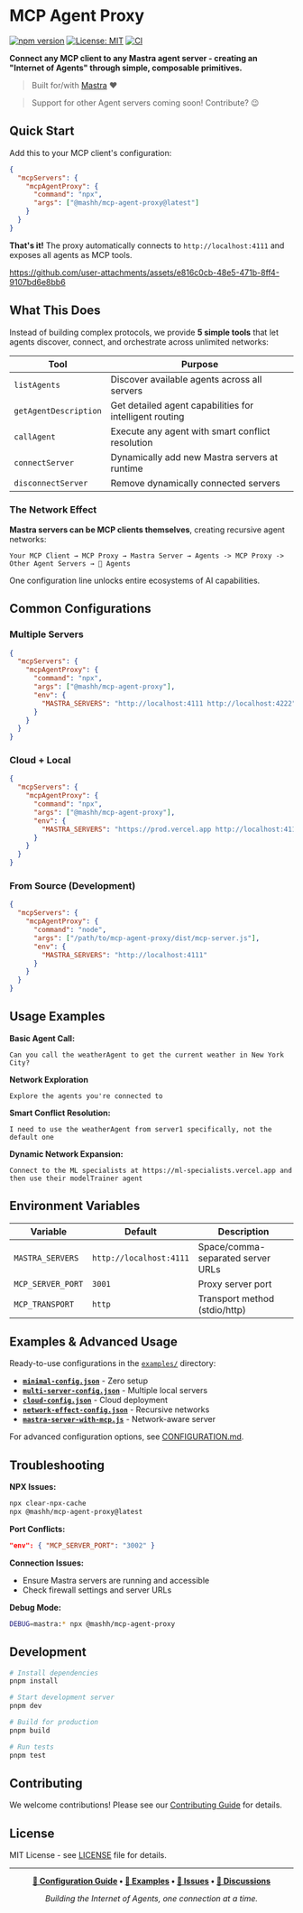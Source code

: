 # MCP Agent Proxy

[![npm version](https://badge.fury.io/js/@mashh%2Fmcp-agent-proxy.svg)](https://badge.fury.io/js/@mashh%2Fmcp-agent-proxy)
[![License: MIT](https://img.shields.io/badge/License-MIT-yellow.svg)](https://opensource.org/licenses/MIT)
[![CI](https://github.com/mashh-lab/mcp-agent-proxy/actions/workflows/ci.yml/badge.svg)](https://github.com/mashh-lab/mcp-agent-proxy/actions)

**Connect any MCP client to any Mastra agent server - creating an "Internet of Agents" through simple, composable primitives.**

> Built for/with [Mastra](https://github.com/mastra-ai/mastra) ❤️

> Support for other Agent servers coming soon! Contribute? 😉

## Quick Start

Add this to your MCP client's configuration:

```json
{
  "mcpServers": {
    "mcpAgentProxy": {
      "command": "npx",
      "args": ["@mashh/mcp-agent-proxy@latest"]
    }
  }
}
```

**That's it!** The proxy automatically connects to `http://localhost:4111` and exposes all agents as MCP tools.

https://github.com/user-attachments/assets/e816c0cb-48e5-471b-8ff4-9107bd6e8bb6

## What This Does

Instead of building complex protocols, we provide **5 simple tools** that let agents discover, connect, and orchestrate across unlimited networks:

| Tool                  | Purpose                                                 |
| --------------------- | ------------------------------------------------------- |
| `listAgents`          | Discover available agents across all servers            |
| `getAgentDescription` | Get detailed agent capabilities for intelligent routing |
| `callAgent`           | Execute any agent with smart conflict resolution        |
| `connectServer`       | Dynamically add new Mastra servers at runtime           |
| `disconnectServer`    | Remove dynamically connected servers                    |

### The Network Effect

**Mastra servers can be MCP clients themselves**, creating recursive agent networks:

```
Your MCP Client → MCP Proxy → Mastra Server → Agents -> MCP Proxy -> Other Agent Servers → 🚀 Agents
```

One configuration line unlocks entire ecosystems of AI capabilities.

## Common Configurations

### Multiple Servers

```json
{
  "mcpServers": {
    "mcpAgentProxy": {
      "command": "npx",
      "args": ["@mashh/mcp-agent-proxy"],
      "env": {
        "MASTRA_SERVERS": "http://localhost:4111 http://localhost:4222"
      }
    }
  }
}
```

### Cloud + Local

```json
{
  "mcpServers": {
    "mcpAgentProxy": {
      "command": "npx",
      "args": ["@mashh/mcp-agent-proxy"],
      "env": {
        "MASTRA_SERVERS": "https://prod.vercel.app http://localhost:4111"
      }
    }
  }
}
```

### From Source (Development)

```json
{
  "mcpServers": {
    "mcpAgentProxy": {
      "command": "node",
      "args": ["/path/to/mcp-agent-proxy/dist/mcp-server.js"],
      "env": {
        "MASTRA_SERVERS": "http://localhost:4111"
      }
    }
  }
}
```

## Usage Examples

**Basic Agent Call:**

```
Can you call the weatherAgent to get the current weather in New York City?
```

**Network Exploration**

```
Explore the agents you're connected to
```

**Smart Conflict Resolution:**

```
I need to use the weatherAgent from server1 specifically, not the default one
```

**Dynamic Network Expansion:**

```
Connect to the ML specialists at https://ml-specialists.vercel.app and then use their modelTrainer agent
```

## Environment Variables

| Variable          | Default                 | Description                       |
| ----------------- | ----------------------- | --------------------------------- |
| `MASTRA_SERVERS`  | `http://localhost:4111` | Space/comma-separated server URLs |
| `MCP_SERVER_PORT` | `3001`                  | Proxy server port                 |
| `MCP_TRANSPORT`   | `http`                  | Transport method (stdio/http)     |

## Examples & Advanced Usage

Ready-to-use configurations in the [`examples/`](examples/) directory:

- **[`minimal-config.json`](examples/minimal-config.json)** - Zero setup
- **[`multi-server-config.json`](examples/multi-server-config.json)** - Multiple local servers
- **[`cloud-config.json`](examples/cloud-config.json)** - Cloud deployment
- **[`network-effect-config.json`](examples/network-effect-config.json)** - Recursive networks
- **[`mastra-server-with-mcp.js`](examples/mastra-server-with-mcp.js)** - Network-aware server

For advanced configuration options, see [CONFIGURATION.md](CONFIGURATION.md).

## Troubleshooting

**NPX Issues:**

```bash
npx clear-npx-cache
npx @mashh/mcp-agent-proxy@latest
```

**Port Conflicts:**

```json
"env": { "MCP_SERVER_PORT": "3002" }
```

**Connection Issues:**

- Ensure Mastra servers are running and accessible
- Check firewall settings and server URLs

**Debug Mode:**

```bash
DEBUG=mastra:* npx @mashh/mcp-agent-proxy
```

## Development

```bash
# Install dependencies
pnpm install

# Start development server
pnpm dev

# Build for production
pnpm build

# Run tests
pnpm test
```

## Contributing

We welcome contributions! Please see our [Contributing Guide](CONTRIBUTING.md) for details.

## License

MIT License - see [LICENSE](LICENSE) file for details.

---

<div align="center">

**[📖 Configuration Guide](CONFIGURATION.md) • [🚀 Examples](examples/) • [🐛 Issues](https://github.com/mastra-ai/mcp-agent-proxy/issues) • [💬 Discussions](https://github.com/mastra-ai/mcp-agent-proxy/discussions)**

_Building the Internet of Agents, one connection at a time._

</div>
